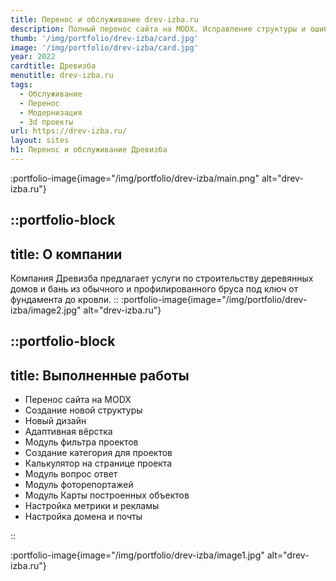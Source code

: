 ```yaml
---
title: Перенос и обслуживание drev-izba.ru
description: Полный перенос сайта на MODX. Исправление структуры и ошибок. 
thumb: '/img/portfolio/drev-izba/card.jpg'
image: '/img/portfolio/drev-izba/card.jpg'
year: 2022
cardtitle: Древизба
menutitle: drev-izba.ru
tags:
  - Обслуживание
  - Перенос
  - Модернизация
  - 3d проекты
url: https://drev-izba.ru/
layout: sites
h1: Перенос и обслуживание Древизба
---
```



:portfolio-image{image="/img/portfolio/drev-izba/main.png" alt="drev-izba.ru"}

::portfolio-block
---
title: О компании
---
Компания Древизба предлагает услуги по строительству деревянных домов и бань из обычного и профилированного бруса под ключ от фундамента до кровли.
::
:portfolio-image{image="/img/portfolio/drev-izba/image2.jpg" alt="drev-izba.ru"}

::portfolio-block
---
title: Выполненные работы
---

- Перенос сайта на MODX
- Создание новой структуры
- Новый дизайн
- Адаптивная вёрстка
- Модуль фильтра проектов
- Создание категория для проектов
- Калькулятор на странице проекта
- Модуль вопрос ответ
- Модуль фоторепортажей
- Модуль Карты построенных объектов
- Настройка метрики и рекламы
- Настройка домена и почты

::

:portfolio-image{image="/img/portfolio/drev-izba/image1.jpg" alt="drev-izba.ru"}

